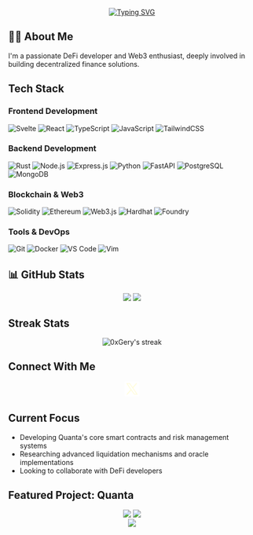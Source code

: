 <div align="center">
  
[![Typing SVG](https://readme-typing-svg.herokuapp.com?font=Fira+Code&pause=1000&color=B3EEF7&width=500&lines=Welcome+to+0xGery's+Digital+Space;Blockchain+Developer+%26+Web3+Enthusiast)](https://git.io/typing-svg)

</div>

## 👨‍💻 About Me
I'm a passionate DeFi developer and Web3 enthusiast, deeply involved in building decentralized finance solutions.

## Tech Stack
### Frontend Development
![Svelte](https://img.shields.io/badge/-Svelte-FF3E00?style=flat-square&logo=svelte&logoColor=white)
![React](https://img.shields.io/badge/-React-61DAFB?style=flat-square&logo=react&logoColor=black)
![TypeScript](https://img.shields.io/badge/-TypeScript-3178C6?style=flat-square&logo=typescript&logoColor=white)
![JavaScript](https://img.shields.io/badge/-JavaScript-F7DF1E?style=flat-square&logo=javascript&logoColor=black)
![TailwindCSS](https://img.shields.io/badge/-TailwindCSS-38B2AC?style=flat-square&logo=tailwind-css&logoColor=white)

### Backend Development
![Rust](https://img.shields.io/badge/-Rust-000000?style=flat-square&logo=rust&logoColor=white)
![Node.js](https://img.shields.io/badge/-Node.js-339933?style=flat-square&logo=node.js&logoColor=white)
![Express.js](https://img.shields.io/badge/-Express.js-000000?style=flat-square&logo=express&logoColor=white)
![Python](https://img.shields.io/badge/-Python-3776AB?style=flat-square&logo=python&logoColor=white)
![FastAPI](https://img.shields.io/badge/-FastAPI-009688?style=flat-square&logo=fastapi&logoColor=white)
![PostgreSQL](https://img.shields.io/badge/-PostgreSQL-336791?style=flat-square&logo=postgresql&logoColor=white)
![MongoDB](https://img.shields.io/badge/-MongoDB-47A248?style=flat-square&logo=mongodb&logoColor=white)

### Blockchain & Web3
![Solidity](https://img.shields.io/badge/-Solidity-363636?style=flat-square&logo=solidity&logoColor=white)
![Ethereum](https://img.shields.io/badge/-Ethereum-3C3C3D?style=flat-square&logo=ethereum&logoColor=white)
![Web3.js](https://img.shields.io/badge/-Web3.js-F16822?style=flat-square&logo=web3.js&logoColor=white)
![Hardhat](https://img.shields.io/badge/-Hardhat-FFF100?style=flat-square&logo=hardhat&logoColor=black)
![Foundry](https://img.shields.io/badge/-Foundry-134E5E?style=flat-square&logo=data:image/png;base64,iVBORw0KGgoAAAANSUhEUgAAAA4AAAAOCAYAAAAfSC3RAAAACXBIWXMAAAsTAAALEwEAmpwYAAAAAXNSR0IArs4c6QAAAARnQU1BAACxjwv8YQUAAADASURBVHgBjZLBDcIwEARPCX/cAakg6YAOkg4IBaSDpALoIOkAKgifPEEFx85JZ0tOQrIf1snZm93zRURyxJl+j2rstZ7xjbscq4BrjzVDC/MphNBqkY4h9zw3+O1hPSVxZ6HS0MC6xTQwkXNRFXBrxmggvV2IDEANq4Hdk6QZa0Qb6RKvWOi7M7Zop/nBX+03F3RO9Xqn2Rbn6XzOuRBR/Nr/Ddf446cHE3xJI4UwGHgO7/BXSIE9D7YS96pLG8QAAAAASUVORK5CYII=)

### Tools & DevOps
![Git](https://img.shields.io/badge/-Git-F05032?style=flat-square&logo=git&logoColor=white)
![Docker](https://img.shields.io/badge/-Docker-2496ED?style=flat-square&logo=docker&logoColor=white)
![VS Code](https://img.shields.io/badge/-VS%20Code-007ACC?style=flat-square&logo=visual-studio-code&logoColor=white)
![Vim](https://img.shields.io/badge/-Vim-019733?style=flat-square&logo=vim&logoColor=white)

## 📊 GitHub Stats

<div align="center">
  <img height="180em" src="https://github-readme-stats.vercel.app/api?username=0xGery&show_icons=true&theme=tokyonight&include_all_commits=true&count_private=true"/>
  <img height="180em" src="https://github-readme-stats.vercel.app/api/top-langs/?username=0xGery&layout=compact&langs_count=8&theme=tokyonight"/>
</div>


## Streak Stats
<div align="center">
  <img src="https://github-readme-streak-stats.herokuapp.com/?user=0xGery&theme=tokyonight" alt="0xGery's streak"/>
</div>

## Connect With Me
<div align="center">
    <a href="https://x.com/NullxGery" target="_blank">
        <img src="https://raw.githubusercontent.com/0xGery/Fullstack/refs/heads/main/Frontend/src/Assets/social/twitter.svg" width="30" height="30" alt="Twitter">
    </a>
</div>

## Current Focus
- Developing Quanta's core smart contracts and risk management systems
- Researching advanced liquidation mechanisms and oracle implementations
- Looking to collaborate with DeFi developers

## Featured Project: Quanta
<div align="center">
  <img src="https://img.shields.io/badge/Status-In%20Development-yellow?style=for-the-badge"/>
  <img src="https://img.shields.io/badge/Type-DeFi%20Protocol-blue?style=for-the-badge"/>
</div>


<div align="center">
  <img src="https://komarev.com/ghpvc/?username=0xGery&color=blueviolet&style=flat-square&label=Profile+Views"/>
</div>
